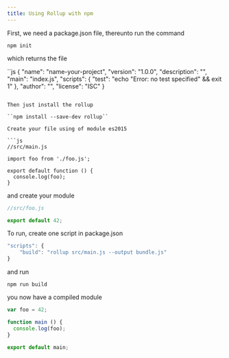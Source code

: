 ```yaml
---
title: Using Rollup with npm
---
```


First, we need a package.json file, thereunto run the command

  ``npm init``
  
 which returns the file
  
  ``js
  {
    "name": "name-your-project",
    "version": "1.0.0",
    "description": "",
    "main": "index.js",
    "scripts": {
      "test": "echo \"Error: no test specified\" && exit 1"
    },
    "author": "",
    "license": "ISC"
  }
  ```

Then just install the rollup

  ``npm install --save-dev rollup``

Create your file using of module es2015

  ```js
  //src/main.js
  
  import foo from './foo.js';
  
  export default function () {
    console.log(foo);
  }
  
  ```

and create your module
 
 ```js
 //src/foo.js
 
 export default 42;
 ```

To run, create one script in package.json

```js
"scripts": {
    "build": "rollup src/main.js --output bundle.js"
}
```

and run

  ``npm run build``
  

you now have a compiled module
  
  ```js
  var foo = 42;
  
  function main () {
    console.log(foo);
  }
  
  export default main;
  ```
 
 
 
